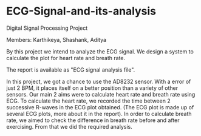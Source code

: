 # ECG-Signal-and-its-analysis
Digital Signal Processing Project

Members: Karthikeya, Shashank, Aditya

By this project we intend to analyze the ECG signal. We design a system to calculate the plot for heart rate and breath rate.

The report is available as "ECG signal analysis file". 

In this project, we got a chance to use the AD8232 sensor. With a error of just 2 BPM, it places itself on a better position than a variety of other sensors. 
Our main 2 aims were to calculate heart rate and breath rate using ECG. To calculate the heart rate, we recorded the time between 2 successive R-waves in the ECG plot obtained. (The ECG plot is made up of several ECG plots, more about it in the report). 
In order to calculate breath rate, we aimed to check the difference in breath rate before and after exercising. From that we did the required analysis.
